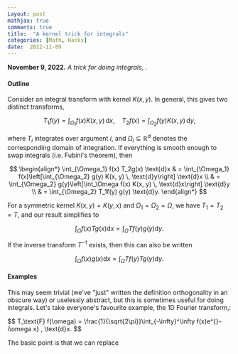 ```yaml
---
Layout: post
mathjax: true
comments: true
title:  "A kernel trick for integrals"
categories: [Math, Hacks]
date:  2022-11-09
---
```


**November 9, 2022.** *A trick for doing integrals, .*

#### Outline

Consider an integral transform with kernel $K(x, y)$.
In general, this gives two distinct transforms,

$$
T_1f(y) = \int_{\Omega_1} f(x) K(x, y) \, \text{d}x, \quad T_2f(x) = \int_{\Omega_2} f(y) K(x, y) \, \text{d}y,
$$

where $T_i$ integrates over argument $i$, and $\Omega_i \subseteq \mathbb{R}^d$ denotes the
corresponding domain of integration.
If everything is smooth enough to swap integrals (i.e. Fubini's theorem), then

$$
\begin{align*}
\int_{\Omega_1} f(x) T_2g(x) \text{d}x & = \int_{\Omega_1}
f(x)\left[\int_{\Omega_2} g(y) K(x, y) \, \text{d}y\right] \text{d}x \\
& = \int_{\Omega_2}
g(y)\left[\int_\Omega f(x) K(x, y) \, \text{d}x\right] \text{d}y \\
& = \int_{\Omega_2} T_1f(y) g(y) \text{d}y.
\end{align*}
$$

For a symmetric kernel $K(x, y) = K(y, x)$ and $\Omega_1 = \Omega_2
= \Omega$, we have $T_1 = T_2 = T$, and our result simplifies to

$$
\int_{\Omega} f(x) Tg(x) \text{d}x = \int_{\Omega} Tf(y) g(y) \text{d}y.
$$

If the inverse transform $T^{-1}$ exists, then this can also be written

$$
\int_{\Omega} f(x) g(x) \text{d}x = \int_{\Omega} Tf(y) Tg(y) \text{d}y.
$$

#### Examples

This may seem trivial (we've "just" written the definition orthogonality in an obscure way)
or uselessly abstract, but this is sometimes useful for doing integrals.
Let's take everyone's favourite example, the 1D Fourier transform,:

$$
T_\text{F} f(\omega) = \frac{1}{\sqrt{2\pi}}\int_{-\infty}^\infty
f(x)e^{}-i\omega x} \, \text{d}x.
$$

The basic point is that we can replace 
